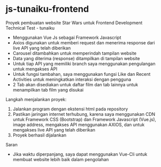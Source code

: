# js-tunaiku-frontend
Proyek pembuatan website Star Wars untuk Frontend Development Technical Test - tunaiku
- Menggunakan Vue Js sebagai Framework Javascript
- Axios digunakan untuk memberi request dan menerima response dari live API yang telah diberikan
- Carousel ditambahkan untuk memperindah tampilan website
- Data yang diterima (response) ditampilkan di tampilan website
- Untuk tiap API yang memiliki branch saya menggunakan pengulangan untuk mengakses API
- Untuk fungsi tambahan, saya menggunakan fungsi Like dan Recent Activities untuk meningkatkan interaksi dengan pengguna
- 2 Tab akan disediakan untuk daftar film dan tab lainnya untuk menampilkan tab film yang disukai


Langkah menjalankan proyek:
1. Jalankan program dengan ekstensi html pada repository
2. Pastikan jaringan internet terhubung, karena saya menggunakan CDN untuk Framework CSS (Bootstrap) dan Framework Javascript (Vue.js), image address, mengakses API menggunakan AXIOS, dan untuk mengakses live API yang telah diberikan
3. Proyek berhasil dijalankan

Saran
- Jika waktu diperpanjang, saya dapat menggunakan Vue-Cli untuk membuat website lebih baik dalam pengolahan
